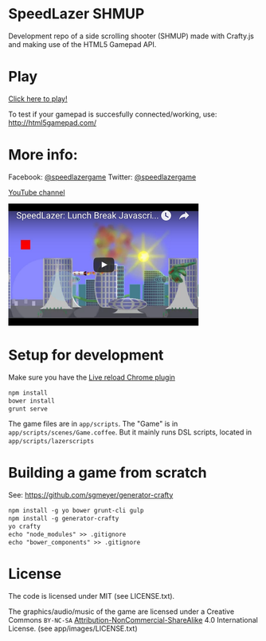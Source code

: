 # SpeedLazer SHMUP

Development repo of a side scrolling shooter (SHMUP) made with Crafty.js and making use of the
HTML5 Gamepad API.

# Play

[Click here to play!](http://speedlazer.net)

To test if your gamepad is succesfully connected/working, use:
http://html5gamepad.com/

# More info:

Facebook: [@speedlazergame](https://facebook.com/speedlazergame)
Twitter: [@speedlazergame](https://twitter.com/speedlazergame)

[YouTube channel](https://www.youtube.com/channel/UCghWG8lQYJYig3oTPL3sbrQ)

[![YouTube Lunch and Learn](https://raw.githubusercontent.com/matthijsgroen/game-play/master/images/youtube-2015-12-10.png)](http://www.theguild.nl/lunch-break-game-development)

# Setup for development

Make sure you have the [Live reload Chrome
plugin](https://chrome.google.com/webstore/detail/livereload/jnihajbhpnppcggbcgedagnkighmdlei)

```
npm install
bower install
grunt serve
```

The game files are in `app/scripts`. The "Game" is in
`app/scripts/scenes/Game.coffee`. But it mainly runs DSL scripts,
located in `app/scripts/lazerscripts`

# Building a game from scratch

See: https://github.com/sgmeyer/generator-crafty

```
npm install -g yo bower grunt-cli gulp
npm install -g generator-crafty
yo crafty
echo "node_modules" >> .gitignore
echo "bower_components" >> .gitignore
```

# License

The code is licensed under MIT (see LICENSE.txt).

The graphics/audio/music of the game are licensed
under a Creative Commons
`BY-NC-SA` [Attribution-NonCommercial-ShareAlike](http://creativecommons.org/licenses/by-nc-sa/4.0/) 4.0 International License.
(see app/images/LICENSE.txt)

